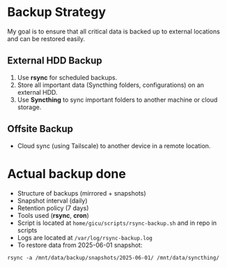 # Backup Strategy

My goal is to ensure that all critical data is backed up to external locations and can be restored easily.

## External HDD Backup
1. Use **rsync** for scheduled backups.
2. Store all important data (Syncthing folders, configurations) on an external HDD.
3. Use **Syncthing** to sync important folders to another machine or cloud storage.

## Offsite Backup
- Cloud sync (using Tailscale) to another device in a remote location.

# Actual backup done
- Structure of backups (mirrored + snapshots)
- Snapshot interval (daily)
- Retention policy (7 days)
- Tools used (**rsync**, **cron**)
- Script is located at `home/gicu/scripts/rsync-backup.sh` and in repo in scripts
- Logs are located at `/var/log/rsync-backup.log`
- To restore data from 2025-06-01 snapshot:
```
rsync -a /mnt/data/backup/snapshots/2025-06-01/ /mnt/data/syncthing/
```
